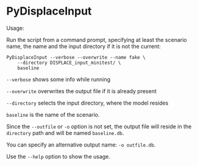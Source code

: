 # PyDisplaceInput

Usage: 

Run the script from a command prompt, specifying at least
the scenario name, the name and the input directory if it is not the
current:

```
PyDisplaceInput --verbose --overwrite --name fake \
    --directory DISPLACE_input_minitest/ \
    baseline

```

`--verbose` shows some info while running

`--overwrite` overwrites the output file if it is already present

`--directory` selects the input directory, where the model resides

`baseline` is the name of the scenario. 

Since the `--outfile` or `-o` option is not set, the output file will
reside in the `directory` path and will be named `baseline.db`.

You can specify an alternative output name: `-o outfile.db`.

Use the `--help` option to show the usage.